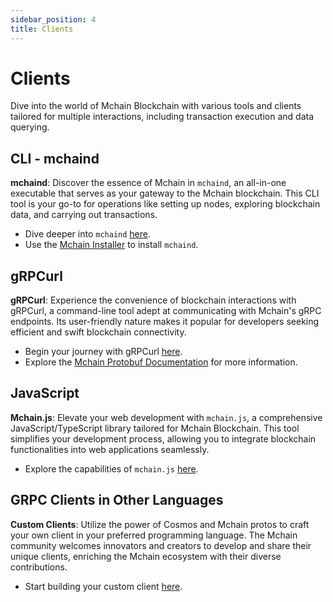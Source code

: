 ```yaml
---
sidebar_position: 4
title: Clients
---
```


# Clients

Dive into the world of Mchain Blockchain with various tools and clients tailored for multiple interactions, including transaction execution and data querying.

## CLI - mchaind

**mchaind**: Discover the essence of Mchain in `mchaind`, an all-in-one executable that serves as your gateway to the Mchain blockchain. This CLI tool is your go-to for operations like setting up nodes, exploring blockchain data, and carrying out transactions.

- Dive deeper into `mchaind` [here](/docs/develop/tools/mchaind).
- Use the [Mchain Installer](https://get.mchain.network/) to install `mchaind`.

## gRPCurl

**gRPCurl**: Experience the convenience of blockchain interactions with gRPCurl, a command-line tool adept at communicating with Mchain's gRPC endpoints. Its user-friendly nature makes it popular for developers seeking efficient and swift blockchain connectivity.

- Begin your journey with gRPCurl [here](https://github.com/fullstorydev/grpcurl).
- Explore the [Mchain Protobuf Documentation](https://github.com/MchainNetwork/mchain/blob/main/docs/proto/proto-docs.md) for more information.

## JavaScript

**Mchain.js**: Elevate your web development with `mchain.js`, a comprehensive JavaScript/TypeScript library tailored for Mchain Blockchain. This tool simplifies your development process, allowing you to integrate blockchain functionalities into web applications seamlessly.

- Explore the capabilities of `mchain.js` [here](https://github.com/MchainNetwork/mchainjs).

## GRPC Clients in Other Languages

**Custom Clients**: Utilize the power of Cosmos and Mchain protos to craft your own client in your preferred programming language. The Mchain community welcomes innovators and creators to develop and share their unique clients, enriching the Mchain ecosystem with their diverse contributions.

- Start building your custom client [here](https://github.com/MchainNetwork/mchain/tree/main/proto/mchain).
